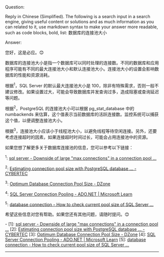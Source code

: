 Question:

Reply in Chinese (Simplified).
The following is a search input in a search engine, giving useful content or solutions and as much information as you can related to it, use markdown syntax to make your answer more readable, such as code blocks, bold, list:
数据库的连接池大小

Answer:

您好，这是必应。😊

数据库的连接池大小是指一个数据库可以同时处理的连接数。不同的数据库和应用程序可能有不同的最大连接池大小和默认连接池大小。连接池大小的设置会影响数据库的性能和资源消耗。

根据<sup>1</sup>，SQL Server 的默认最大连接池大小是 100，除非有特殊需求，否则一般不建议修改。如果设置过大，可能会导致数据库并发查询过多，造成阻塞或查询延迟等问题。

根据<sup>2</sup>，PostgreSQL 的连接池大小可以根据 pg_stat_database 中的 numbackends 来估算，这个值表示当前数据库的活跃连接数。监控系统可以捕获这个值，以便调整连接池大小。

根据<sup>3</sup>，连接池大小应该小于线程池大小，以避免线程等待空闲连接。另外，还要考虑连接超时的因素，如果连接超时时间过长，可能会占用连接池中的资源。

如果您想了解更多关于数据库连接池的信息，您可以参考以下链接：

<sup>1</sup>: [sql server - Downside of large \"max connections\" in a connection pool ...](https://dba.stackexchange.com/questions/190403/downside-of-large-max-connections-in-a-connection-pool-from-a-web-app)

<sup>2</sup>: [Estimating connection pool size with PostgreSQL database ... - CYBERTEC](https://www.cybertec-postgresql.com/en/estimating-connection-pool-size-with-postgresql-database-statistics/)

<sup>3</sup>: [Optimum Database Connection Pool Size - DZone](https://dzone.com/articles/optimum-database-connection-pool-size)

<sup>4</sup>: [SQL Server Connection Pooling - ADO.NET | Microsoft Learn](https://learn.microsoft.com/en-us/dotnet/framework/data/adonet/sql-server-connection-pooling)

<sup>5</sup>: [database connection - How to check current pool size of SQL Server ...](https://stackoverflow.com/questions/21809073/how-to-check-current-pool-size-of-sql-server)

希望这些信息对您有帮助。如果您还有其他问题，请随时提问。😊

\-
\[1]: [sql server - Downside of large "max connections" in a connection pool ...](https://dba.stackexchange.com/questions/190403/downside-of-large-max-connections-in-a-connection-pool-from-a-web-app)
\[2]: [Estimating connection pool size with PostgreSQL database ... - CYBERTEC](https://www.cybertec-postgresql.com/en/estimating-connection-pool-size-with-postgresql-database-statistics/)
\[3]: [Optimum Database Connection Pool Size - DZone](https://dzone.com/articles/optimum-database-connection-pool-size)
\[4]: [SQL Server Connection Pooling - ADO.NET | Microsoft Learn](https://learn.microsoft.com/en-us/dotnet/framework/data/adonet/sql-server-connection-pooling)
\[5]: [database connection - How to check current pool size of SQL Server ...](https://stackoverflow.com/questions/21809073/how-to-check-current-pool-size-of-sql-server)

<hr/>

